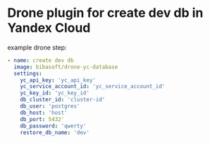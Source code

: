 # Drone plugin for create dev db in Yandex Cloud

example drone step:

```yaml
- name: create dev db
  image: bibasoft/drone-yc-database
  settings:
    yc_api_key: 'yc_api_key'
    yc_service_account_id: 'yc_service_account_id'
    yc_key_id: 'yc_key_id'
    db_cluster_id: 'cluster-id'
    db_user: 'postgres'
    db_host: 'host'
    db_port: 5432'
    db_password: 'qwerty'
    restore_db_name: 'dev'

```
